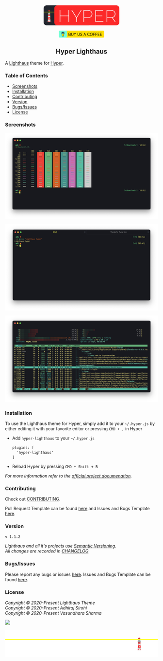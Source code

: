 <p align="center"><img src="https://raw.githubusercontent.com/lighthaus-theme/hyper/df5b8c19c89a4156202c66389776829e412d6490/assets/hyper-badge.svg" width="250"><p>

<p align="center">
   <a href="https://www.buymeacoffee.com/asirohi"><img alt="Status" src="https://raw.githubusercontent.com/lighthaus-theme/lighthaus-theme/3cc9fd60c69da89f56721ca9048f38709b3dc878/BuyUsACoffee.svg" width="150" height="23"></a>
</p>

<h2 align="center">Hyper Lighthaus</h2>

A [Lighthaus](https://github.com/lighthaus-theme/lighthaus) theme for [Hyper](https://hyper.is/).
### Table of Contents
- [Screenshots](#screenshots)
- [Installation](#installation)
- [Contributing](#contributing)
- [Version](#version)
- [Bugs/Issues](#bugs/issues)
- [License](#license)

### Screenshots

<p align="center"><img src="https://github.com/lighthaus-theme/hyper/blob/main/assets/hyper-01.png?raw=true"><p>
<p align="center"><img src="https://github.com/lighthaus-theme/hyper/blob/main/assets/hyper-03.png?raw=true"><p>
<p align="center"><img src="https://github.com/lighthaus-theme/hyper/blob/main/assets/hyper-02.png?raw=true"><p>


### Installation

To use the Lighthaus theme for Hyper, simply add it to your `~/.hyper.js` by either editing it with your favorite editor or pressing `CMD + ,` in Hyper <br>
- Add `hyper-lighthaus` to your `~/.hyper.js`
    ```
    plugins: [
      'hyper-lighthaus'
    ]
    ```
- Reload Hyper by pressing `CMD + Shift + R`

_For more information refer to the [official project documenation](https://hyper.is/)._

### Contributing

Check out [CONTRIBUTING](https://github.com/lighthaus-theme/lighthaus/blob/master/CONTRIBUTING.md). 

Pull Request Template can be found [here](https://github.com/lighthaus-theme/lighthaus/blob/master/PULL_REQUEST_TEMPLATE.md) and Issues and Bugs Template [here](https://github.com/lighthaus-theme/lighthaus/blob/master/ISSUE_TEMPLATE.md).

### Version

```vim
v 1.1.2
```

_Lighthaus and all it's projects use [Semantic Versioning](https://semver.org/)._ <br/>
_All changes are recorded in [CHANGELOG](https://github.com/lighthaus-theme/hyper/blob/main/CHANGELOG.md)_

### Bugs/Issues

Please report any bugs or issues [here](https://github.com/lighthaus-theme/hyper/issues). Issues and Bugs Template can be found [here](https://github.com/lighthaus-theme/lighthaus/blob/master/ISSUE_TEMPLATE.md).

### License 

_Copyright © 2020-Present Lighthaus Theme_<br>
_Copyright © 2020-Present Adhiraj Sirohi_<br>
_Copyright © 2020-Present Vasundhara Sharma_

<p align="left"><a href="https://github.com/lighthaus-theme/hyper/blob/main/LICENSE"><img src="https://img.shields.io/static/v1.svg??style=flat&logo=appveyore&label=License&message=MIT&colorA=1C918A&colorB=50C16E"/></a></p>

<p align="center"><img src="https://raw.githubusercontent.com/lighthaus-theme/lighthaus/9e5cf66db03fc3e183e6cfbf7c4c04263a4f23df/ImageResources/lighthaus-border.svg"><p>

